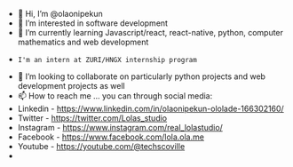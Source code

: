 - 👋 Hi, I’m @olaonipekun
- 👀 I’m interested in software development
- 🌱 I’m currently learning Javascript/react, react-native, python, computer mathematics and web development
-     I'm an intern at ZURI/HNGX internship program
- 💞️ I’m looking to collaborate on particularly python projects and web development projects as well
- 📫 How to reach me ... you can through social media:
- Linkedin - https://www.linkedin.com/in/olaonipekun-ololade-166302160/
- Twitter - https://twitter.com/Lolas_studio
- Instagram - https://www.instagram.com/real_lolastudio/
- Facebook - https://www.facebook.com/lola.ola.me
- Youtube - https://youtube.com/@techscoville
- 

<!---
olaonipekun/olaonipekun is a ✨ special ✨ repository because its `README.md` (this file) appears on your GitHub profile.
You can click the Preview link to take a look at your changes.
--->
